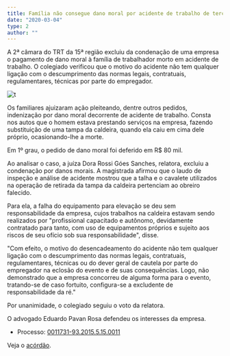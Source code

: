 ```yaml
---
title: Família não consegue dano moral por acidente de trabalho de terceirizado
date: "2020-03-04"
type: 2
author: ""
---
```


A 2ª câmara do TRT da 15ª região excluiu da condenação de uma empresa o pagamento de dano moral à família de trabalhador morto em acidente de trabalho. O colegiado verificou que o motivo do acidente não tem qualquer ligação com o descumprimento das normas legais, contratuais, regulamentares, técnicas por parte do empregador.

![t](https://www.globalframe.com.br/gf_base/empresas/MIGA/imagens/7E3FF0692B1E7BDDB40F272BEE4427498AD7_trabalho.jpeg)

Os familiares ajuizaram ação pleiteando, dentre outros pedidos, indenização por dano moral decorrente de acidente de trabalho. Consta nos autos que o homem estava prestando serviços na empresa, fazendo substituição de uma tampa da caldeira, quando ela caiu em cima dele próprio, ocasionando-lhe a morte.

Em 1º grau, o pedido de dano moral foi deferido em R\$ 80 mil.

Ao analisar o caso, a juíza Dora Rossi Góes Sanches, relatora, excluiu a condenação por danos morais. A magistrada afirmou que o laudo de inspeção e análise de acidente mostrou que a talha e o cavalete utilizados na operação de retirada da tampa da caldeira pertenciam ao obreiro falecido.

Para ela, a falha do equipamento para elevação se deu sem responsabilidade da empresa, cujos trabalhos na caldeira estavam sendo realizados por "profissional capacitado e autônomo, devidamente contratado para tanto, com uso de equipamentos próprios e sujeito aos riscos de seu ofício sob sua responsabilidade", disse.

"Com efeito, o motivo do desencadeamento do acidente não tem qualquer ligação com o descumprimento das normas legais, contratuais, regulamentares, técnicas ou do dever geral de cautela por parte do empregador na eclosão do evento e de suas consequências. Logo, não demonstrado que a empresa concorreu de alguma forma para o evento, tratando-se de caso fortuito, configura-se a excludente de responsabilidade da ré."

Por unanimidade, o colegiado seguiu o voto da relatora.

O advogado Eduardo Pavan Rosa defendeu os interesses da empresa.

- Processo: [0011731-93.2015.5.15.0011](https://pje.trt15.jus.br/consultaprocessual/detalhe-processo/00117319320155150011)

Veja o [acórdão](https://www.migalhas.com.br/arquivos/2020/2/4AD60B6D1724C7_danomoral.pdf).
